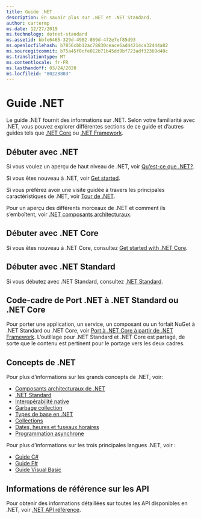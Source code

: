 ```yaml
---
title: Guide .NET
description: En savoir plus sur .NET et .NET Standard.
author: cartermp
ms.date: 12/27/2019
ms.technology: dotnet-standard
ms.assetid: bbfe6465-329d-4982-869d-472e7ef85d93
ms.openlocfilehash: b7856cbb12ac78830ceace6ad44214ca32444a82
ms.sourcegitcommit: b75a45f0cfe012b71b45dd9bf723adf32369d40c
ms.translationtype: MT
ms.contentlocale: fr-FR
ms.lasthandoff: 03/24/2020
ms.locfileid: "80228803"
---
```

# <a name="net-guide"></a>Guide .NET

Le guide .NET fournit des informations sur .NET. Selon votre familiarité avec .NET, vous pouvez explorer différentes sections de ce guide et d’autres guides tels que [.NET Core](../core/index.md) ou [.NET Framework](../framework/index.yml).

## <a name="new-to-net"></a>Débuter avec .NET

Si vous voulez un aperçu de haut niveau de .NET, voir [Qu’est-ce que .NET?](https://dotnet.microsoft.com/learn/dotnet/what-is-dotnet).

Si vous êtes nouveau à .NET, voir [Get started](get-started.md).

Si vous préférez avoir une visite guidée à travers les principales caractéristiques de .NET, voir [Tour de .NET](tour.md).

Pour un aperçu des différents morceaux de .NET et comment ils s’emboîtent, voir [.NET composants architecturaux](components.md).

## <a name="new-to-net-core"></a>Débuter avec .NET Core

Si vous êtes nouveau à .NET Core, consultez [Get started with .NET Core](../core/get-started.md).

## <a name="new-to-net-standard"></a>Débuter avec .NET Standard

Si vous débutez avec .NET Standard, consultez [.NET Standard](net-standard.md).

## <a name="port-net-framework-code-to-net-standard-or-net-core"></a>Code-cadre de Port .NET à .NET Standard ou .NET Core

Pour porter une application, un service, un composant ou un forfait NuGet à .NET Standard ou .NET Core, voir [Port à .NET Core à partir de .NET Framework](../core/porting/index.md). L’outillage pour .NET Standard et .NET Core est partagé, de sorte que le contenu est pertinent pour le portage vers les deux cadres.

## <a name="net-concepts"></a>Concepts de .NET

Pour plus d’informations sur les grands concepts de .NET, voir:

* [Composants architecturaux de .NET](components.md)
* [.NET Standard](net-standard.md)
* [Interopérabilité native](native-interop/index.md)
* [Garbage collection](garbage-collection/index.md)
* [Types de base en .NET](base-types/index.md)
* [Collections](collections/index.md)
* [Dates, heures et fuseaux horaires](datetime/index.md)
* [Programmation asynchrone](async.md)

Pour plus d’informations sur les trois principales langues .NET, voir :

* [Guide C#](../csharp/index.yml)
* [Guide F#](../fsharp/index.yml)
* [Guide Visual Basic](../visual-basic/index.yml)

## <a name="api-reference"></a>Informations de référence sur les API

Pour obtenir des informations détaillées sur toutes les API disponibles en .NET, voir [.NET API référence](../../api/index.md).
